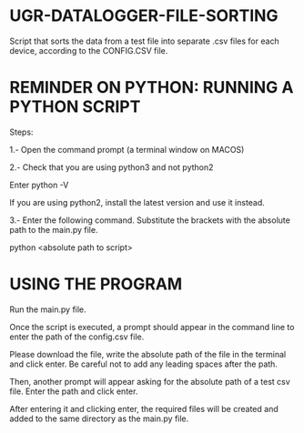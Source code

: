 # UGR-DATALOGGER-FILE-SORTING
Script that sorts the data from a test file into separate .csv files for each device, according to the CONFIG.CSV file.


# REMINDER ON PYTHON: RUNNING A PYTHON SCRIPT

Steps:

1.- Open the command prompt (a terminal window on MACOS)

2.- Check that you are using python3 and not python2

Enter python -V

If you are using python2, install the latest version and use it instead.

3.- Enter the following command. Substitute the brackets with the absolute path to the main.py file.

python \<absolute path to script\>


# USING THE PROGRAM

Run the main.py file.

Once the script is executed, a prompt should appear in the command line to enter the path of the config.csv file.

Please download the file, write the absolute path of the file in the terminal and click enter. Be careful not to add any leading spaces after the path.

Then, another prompt will appear asking for the absolute path of a test csv file. Enter the path and click enter.

After entering it and clicking enter, the required files will be created and added to the same directory as the main.py file.
